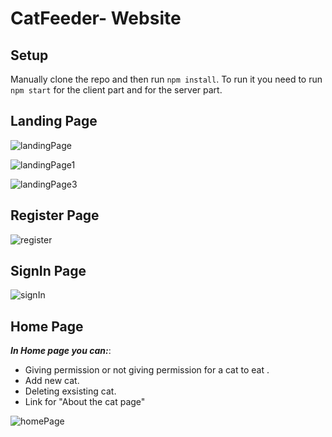 # CatFeeder- Website

## Setup

Manually clone the repo and then run `npm install`.
To run it you need to run `npm start` for the client part and for the server part.
## Landing Page

![landingPage](https://user-images.githubusercontent.com/44939883/88576264-d56d7100-d04d-11ea-9b96-4d413e737def.JPG)

![landingPage1](https://user-images.githubusercontent.com/44939883/88577179-44979500-d04f-11ea-9b41-0649ae6d8c62.JPG)

![landingPage3](https://user-images.githubusercontent.com/44939883/88577825-4a41aa80-d050-11ea-91c5-5a55c990d35d.JPG)

## Register Page
![register](https://user-images.githubusercontent.com/44939883/88578009-8aa12880-d050-11ea-9891-e1f33e40ac7b.JPG)


## SignIn Page
![signIn](https://user-images.githubusercontent.com/44939883/88578021-8d038280-d050-11ea-9062-0da28721757d.JPG)

## Home Page

 ***In Home page you can:***: 
 - Giving permission or not giving permission for a cat to eat . 
 - Add new cat. 
 - Deleting exsisting cat. 
 - Link for "About the cat page"
 

![homePage](https://user-images.githubusercontent.com/44939883/88581841-6c3e2b80-d056-11ea-91cc-768994827a2e.JPG)
